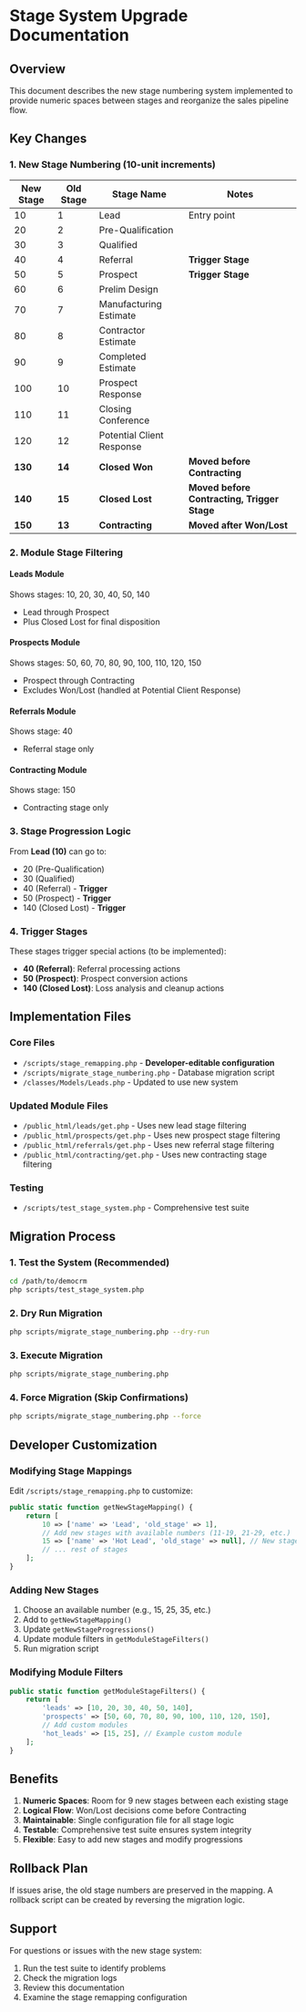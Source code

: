 # Stage System Upgrade Documentation

## Overview

This document describes the new stage numbering system implemented to provide numeric spaces between stages and reorganize the sales pipeline flow.

## Key Changes

### 1. New Stage Numbering (10-unit increments)

| New Stage | Old Stage | Stage Name                | Notes                                       |
| --------- | --------- | ------------------------- | ------------------------------------------- |
| 10        | 1         | Lead                      | Entry point                                 |
| 20        | 2         | Pre-Qualification         |                                             |
| 30        | 3         | Qualified                 |                                             |
| 40        | 4         | Referral                  | **Trigger Stage**                           |
| 50        | 5         | Prospect                  | **Trigger Stage**                           |
| 60        | 6         | Prelim Design             |                                             |
| 70        | 7         | Manufacturing Estimate    |                                             |
| 80        | 8         | Contractor Estimate       |                                             |
| 90        | 9         | Completed Estimate        |                                             |
| 100       | 10        | Prospect Response         |                                             |
| 110       | 11        | Closing Conference        |                                             |
| 120       | 12        | Potential Client Response |                                             |
| **130**   | **14**    | **Closed Won**            | **Moved before Contracting**                |
| **140**   | **15**    | **Closed Lost**           | **Moved before Contracting, Trigger Stage** |
| **150**   | **13**    | **Contracting**           | **Moved after Won/Lost**                    |

### 2. Module Stage Filtering

#### Leads Module
Shows stages: 10, 20, 30, 40, 50, 140
- Lead through Prospect
- Plus Closed Lost for final disposition

#### Prospects Module  
Shows stages: 50, 60, 70, 80, 90, 100, 110, 120, 150
- Prospect through Contracting
- Excludes Won/Lost (handled at Potential Client Response)

#### Referrals Module
Shows stage: 40
- Referral stage only

#### Contracting Module
Shows stage: 150
- Contracting stage only

### 3. Stage Progression Logic

From **Lead (10)** can go to:
- 20 (Pre-Qualification)
- 30 (Qualified) 
- 40 (Referral) - **Trigger**
- 50 (Prospect) - **Trigger**
- 140 (Closed Lost) - **Trigger**

### 4. Trigger Stages

These stages trigger special actions (to be implemented):
- **40 (Referral)**: Referral processing actions
- **50 (Prospect)**: Prospect conversion actions  
- **140 (Closed Lost)**: Loss analysis and cleanup actions

## Implementation Files

### Core Files
- `/scripts/stage_remapping.php` - **Developer-editable configuration**
- `/scripts/migrate_stage_numbering.php` - Database migration script
- `/classes/Models/Leads.php` - Updated to use new system

### Updated Module Files
- `/public_html/leads/get.php` - Uses new lead stage filtering
- `/public_html/prospects/get.php` - Uses new prospect stage filtering
- `/public_html/referrals/get.php` - Uses new referral stage filtering
- `/public_html/contracting/get.php` - Uses new contracting stage filtering

### Testing
- `/scripts/test_stage_system.php` - Comprehensive test suite

## Migration Process

### 1. Test the System (Recommended)
```bash
cd /path/to/democrm
php scripts/test_stage_system.php
```

### 2. Dry Run Migration
```bash
php scripts/migrate_stage_numbering.php --dry-run
```

### 3. Execute Migration
```bash
php scripts/migrate_stage_numbering.php
```

### 4. Force Migration (Skip Confirmations)
```bash
php scripts/migrate_stage_numbering.php --force
```

## Developer Customization

### Modifying Stage Mappings

Edit `/scripts/stage_remapping.php` to customize:

```php
public static function getNewStageMapping() {
    return [
        10 => ['name' => 'Lead', 'old_stage' => 1],
        // Add new stages with available numbers (11-19, 21-29, etc.)
        15 => ['name' => 'Hot Lead', 'old_stage' => null], // New stage
        // ... rest of stages
    ];
}
```

### Adding New Stages

1. Choose an available number (e.g., 15, 25, 35, etc.)
2. Add to `getNewStageMapping()`
3. Update `getNewStageProgressions()` 
4. Update module filters in `getModuleStageFilters()`
5. Run migration script

### Modifying Module Filters

```php
public static function getModuleStageFilters() {
    return [
        'leads' => [10, 20, 30, 40, 50, 140],
        'prospects' => [50, 60, 70, 80, 90, 100, 110, 120, 150],
        // Add custom modules
        'hot_leads' => [15, 25], // Example custom module
    ];
}
```

## Benefits

1. **Numeric Spaces**: Room for 9 new stages between each existing stage
2. **Logical Flow**: Won/Lost decisions come before Contracting
3. **Maintainable**: Single configuration file for all stage logic
4. **Testable**: Comprehensive test suite ensures system integrity
5. **Flexible**: Easy to add new stages and modify progressions

## Rollback Plan

If issues arise, the old stage numbers are preserved in the mapping. A rollback script can be created by reversing the migration logic.

## Support

For questions or issues with the new stage system:
1. Run the test suite to identify problems
2. Check the migration logs
3. Review this documentation
4. Examine the stage remapping configuration